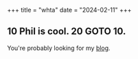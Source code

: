 +++
title = "whta"
date = "2024-02-11"
+++

## 10 Phil is cool. 20 GOTO 10.

You're probably looking for my [blog](/blog/).
